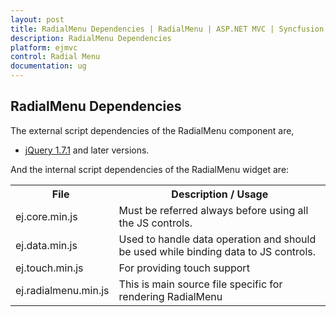 ```yaml
---
layout: post
title: RadialMenu Dependencies | RadialMenu | ASP.NET MVC | Syncfusion
description: RadialMenu Dependencies
platform: ejmvc
control: Radial Menu
documentation: ug
---
```


## RadialMenu Dependencies

The external script dependencies of the RadialMenu component are,

* [jQuery 1.7.1](https://jquery.com/) and later versions.

And the internal script dependencies of the RadialMenu widget are:

<table>
	<tr>
		<th>File </th>
		<th>Description / Usage </th>
	</tr>
	<tr>
		<td>ej.core.min.js</td>
		<td>Must be referred always before using all the JS controls.</td>
	</tr>
	<tr>
		<td>ej.data.min.js</td>
		<td>Used to handle data operation and should be used while binding data to JS controls.</td>
	</tr>
	<tr>
		<td>ej.touch.min.js</td>
		<td>For providing touch support</td>
	</tr>
	<tr>
		<td>ej.radialmenu.min.js</td>
		<td>This is main source file specific for rendering RadialMenu</td>
	</tr>
</table>



